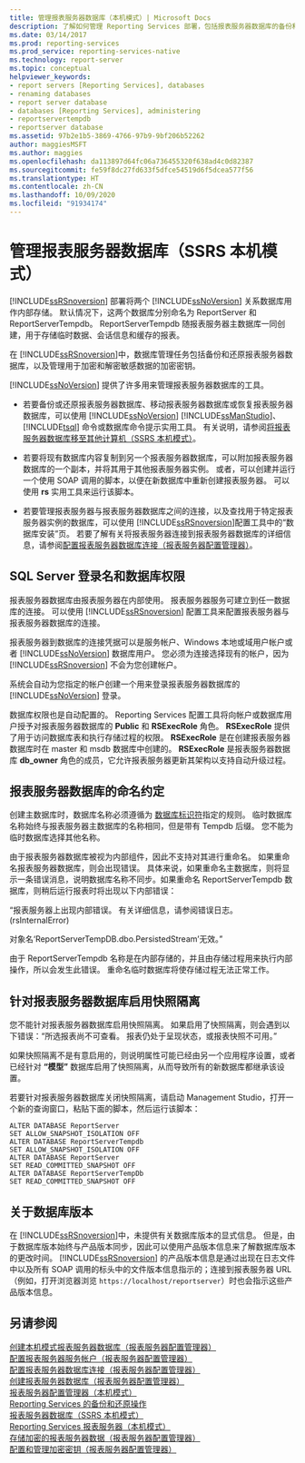```yaml
---
title: 管理报表服务器数据库（本机模式）| Microsoft Docs
description: 了解如何管理 Reporting Services 部署，包括报表服务器数据库的备份和还原，以及如何管理加密密钥。
ms.date: 03/14/2017
ms.prod: reporting-services
ms.prod_service: reporting-services-native
ms.technology: report-server
ms.topic: conceptual
helpviewer_keywords:
- report servers [Reporting Services], databases
- renaming databases
- report server database
- databases [Reporting Services], administering
- reportservertempdb
- reportserver database
ms.assetid: 97b2e1b5-3869-4766-97b9-9bf206b52262
author: maggiesMSFT
ms.author: maggies
ms.openlocfilehash: da113897d64fc06a736455320f638ad4c0d82387
ms.sourcegitcommit: fe59f8dc27fd633f5dfce54519d6f5dcea577f56
ms.translationtype: HT
ms.contentlocale: zh-CN
ms.lasthandoff: 10/09/2020
ms.locfileid: "91934174"
---
```

# <a name="administer-a-report-server-database-ssrs-native-mode"></a>管理报表服务器数据库（SSRS 本机模式）
  [!INCLUDE[ssRSnoversion](../../includes/ssrsnoversion-md.md)] 部署将两个 [!INCLUDE[ssNoVersion](../../includes/ssnoversion-md.md)] 关系数据库用作内部存储。 默认情况下，这两个数据库分别命名为 ReportServer 和 ReportServerTempdb。 ReportServerTempdb 随报表服务器主数据库一同创建，用于存储临时数据、会话信息和缓存的报表。  
  
 在 [!INCLUDE[ssRSnoversion](../../includes/ssrsnoversion-md.md)]中，数据库管理任务包括备份和还原报表服务器数据库，以及管理用于加密和解密敏感数据的加密密钥。  
  
 [!INCLUDE[ssNoVersion](../../includes/ssnoversion-md.md)] 提供了许多用来管理报表服务器数据库的工具。  
  
-   若要备份或还原报表服务器数据库、移动报表服务器数据库或恢复报表服务器数据库，可以使用 [!INCLUDE[ssNoVersion](../../includes/ssnoversion-md.md)] [!INCLUDE[ssManStudio](../../includes/ssmanstudio-md.md)]、[!INCLUDE[tsql](../../includes/tsql-md.md)] 命令或数据库命令提示实用工具。 有关说明，请参阅[将报表服务器数据库移至其他计算机（SSRS 本机模式）](../../reporting-services/report-server/moving-the-report-server-databases-to-another-computer-ssrs-native-mode.md)。  
  
-   若要将现有数据库内容复制到另一个报表服务器数据库，可以附加报表服务器数据库的一个副本，并将其用于其他报表服务器实例。 或者，可以创建并运行一个使用 SOAP 调用的脚本，以便在新数据库中重新创建报表服务器。 可以使用 **rs** 实用工具来运行该脚本。  
  
-   若要管理报表服务器与报表服务器数据库之间的连接，以及查找用于特定报表服务器实例的数据库，可以使用 [!INCLUDE[ssRSnoversion](../../includes/ssrsnoversion-md.md)]配置工具中的“数据库安装”页。 若要了解有关将报表服务器连接到报表服务器数据库的详细信息，请参阅[配置报表服务器数据库连接（报表服务器配置管理器）](../../reporting-services/install-windows/configure-a-report-server-database-connection-ssrs-configuration-manager.md)。  
  
## <a name="sql-server-login-and-database-permissions"></a>SQL Server 登录名和数据库权限  
 报表服务器数据库由报表服务器在内部使用。 报表服务器服务可建立到任一数据库的连接。 可以使用 [!INCLUDE[ssRSnoversion](../../includes/ssrsnoversion-md.md)] 配置工具来配置报表服务器与报表服务器数据库的连接。  
  
 报表服务器到数据库的连接凭据可以是服务帐户、Windows 本地或域用户帐户或者 [!INCLUDE[ssNoVersion](../../includes/ssnoversion-md.md)] 数据库用户。 您必须为连接选择现有的帐户，因为 [!INCLUDE[ssRSnoversion](../../includes/ssrsnoversion-md.md)] 不会为您创建帐户。  
  
 系统会自动为您指定的帐户创建一个用来登录报表服务器数据库的 [!INCLUDE[ssNoVersion](../../includes/ssnoversion-md.md)] 登录。  
  
 数据库权限也是自动配置的。 Reporting Services 配置工具将向帐户或数据库用户授予对报表服务器数据库的 **Public** 和 **RSExecRole** 角色。 **RSExecRole** 提供了用于访问数据库表和执行存储过程的权限。 **RSExecRole** 是在创建报表服务器数据库时在 master 和 msdb 数据库中创建的。 **RSExecRole** 是报表服务器数据库 **db_owner** 角色的成员，它允许报表服务器更新其架构以支持自动升级过程。  
  
## <a name="naming-conventions-for-the-report-server-databases"></a>报表服务器数据库的命名约定  
 创建主数据库时，数据库名称必须遵循为 [数据库标识符](../../relational-databases/databases/database-identifiers.md)指定的规则。 临时数据库名称始终与报表服务器主数据库的名称相同，但是带有 Tempdb 后缀。 您不能为临时数据库选择其他名称。  
  
 由于报表服务器数据库被视为内部组件，因此不支持对其进行重命名。 如果重命名报表服务器数据库，则会出现错误。 具体来说，如果重命名主数据库，则将显示一条错误消息，说明数据库名称不同步。如果重命名 ReportServerTempdb 数据库，则稍后运行报表时将出现以下内部错误：  
  
 “报表服务器上出现内部错误。 有关详细信息，请参阅错误日志。 (rsInternalError)  
  
 对象名‘ReportServerTempDB.dbo.PersistedStream’无效。”  
  
 由于 ReportServerTempdb 名称是在内部存储的，并且由存储过程用来执行内部操作，所以会发生此错误。 重命名临时数据库将使存储过程无法正常工作。  
  
## <a name="enabling-snapshot-isolation-on-the-report-server-database"></a>针对报表服务器数据库启用快照隔离  
 您不能针对报表服务器数据库启用快照隔离。 如果启用了快照隔离，则会遇到以下错误：“所选报表尚不可查看。 报表仍处于呈现状态，或报表快照不可用。”  
  
 如果快照隔离不是有意启用的，则说明属性可能已经由另一个应用程序设置，或者已经针对 **“模型”** 数据库启用了快照隔离，从而导致所有的新数据库都继承该设置。  
  
 若要针对报表服务器数据库关闭快照隔离，请启动 Management Studio，打开一个新的查询窗口，粘贴下面的脚本，然后运行该脚本：  
  
```  
ALTER DATABASE ReportServer  
SET ALLOW_SNAPSHOT_ISOLATION OFF  
ALTER DATABASE ReportServerTempdb  
SET ALLOW_SNAPSHOT_ISOLATION OFF  
ALTER DATABASE ReportServer  
SET READ_COMMITTED_SNAPSHOT OFF  
ALTER DATABASE ReportServerTempDb  
SET READ_COMMITTED_SNAPSHOT OFF  
```  
  
## <a name="about-database-versions"></a>关于数据库版本  
 在 [!INCLUDE[ssRSnoversion](../../includes/ssrsnoversion-md.md)]中，未提供有关数据库版本的显式信息。 但是，由于数据库版本始终与产品版本同步，因此可以使用产品版本信息来了解数据库版本的更改时间。 [!INCLUDE[ssRSnoversion](../../includes/ssrsnoversion-md.md)] 的产品版本信息是通过出现在日志文件中以及所有 SOAP 调用的标头中的文件版本信息指示的；连接到报表服务器 URL（例如，打开浏览器浏览 `https://localhost/reportserver`）时也会指示这些产品版本信息。  
  
## <a name="see-also"></a>另请参阅  

 [创建本机模式报表服务器数据库（报表服务器配置管理器）](../../reporting-services/install-windows/ssrs-report-server-create-a-native-mode-report-server-database.md)   
 [配置报表服务器服务帐户（报表服务器配置管理器）](../../reporting-services/install-windows/configure-the-report-server-service-account-ssrs-configuration-manager.md)   
 [配置报表服务器数据库连接（报表服务器配置管理器）](../../reporting-services/install-windows/configure-a-report-server-database-connection-ssrs-configuration-manager.md)   
 [创建报表服务器数据库（报表服务器配置管理器）](../../reporting-services/install-windows/ssrs-report-server-create-a-report-server-database.md)   
 [报表服务器配置管理器（本机模式）](../../reporting-services/install-windows/reporting-services-configuration-manager-native-mode.md)   
 [Reporting Services 的备份和还原操作](../../reporting-services/install-windows/backup-and-restore-operations-for-reporting-services.md)   
 [报表服务器数据库（SSRS 本机模式）](../../reporting-services/report-server/report-server-database-ssrs-native-mode.md)   
 [Reporting Services 报表服务器（本机模式）](../../reporting-services/report-server/reporting-services-report-server-native-mode.md)   
 [存储加密的报表服务器数据（报表服务器配置管理器）](../../reporting-services/install-windows/ssrs-encryption-keys-store-encrypted-report-server-data.md)   
 [配置和管理加密密钥（报表服务器配置管理器）](../../reporting-services/install-windows/ssrs-encryption-keys-manage-encryption-keys.md)  
  
  
